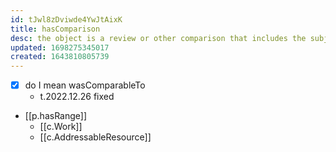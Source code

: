 ```yaml
---
id: tJwl8zDviwde4YwJtAixK
title: hasComparison
desc: the object is a review or other comparison that includes the subject as a comparand
updated: 1698275345017
created: 1643810805739
---
```


- [x] do I mean wasComparableTo
  - t.2022.12.26 fixed

- [[p.hasRange]]
  - [[c.Work]]
  - [[c.AddressableResource]]
